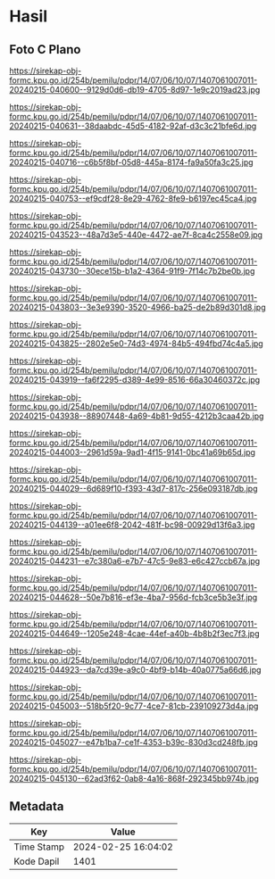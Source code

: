 # Hasil

## Foto C Plano

https://sirekap-obj-formc.kpu.go.id/254b/pemilu/pdpr/14/07/06/10/07/1407061007011-20240215-040600--9129d0d6-db19-4705-8d97-1e9c2019ad23.jpg

https://sirekap-obj-formc.kpu.go.id/254b/pemilu/pdpr/14/07/06/10/07/1407061007011-20240215-040631--38daabdc-45d5-4182-92af-d3c3c21bfe6d.jpg

https://sirekap-obj-formc.kpu.go.id/254b/pemilu/pdpr/14/07/06/10/07/1407061007011-20240215-040716--c6b5f8bf-05d8-445a-8174-fa9a50fa3c25.jpg

https://sirekap-obj-formc.kpu.go.id/254b/pemilu/pdpr/14/07/06/10/07/1407061007011-20240215-040753--ef9cdf28-8e29-4762-8fe9-b6197ec45ca4.jpg

https://sirekap-obj-formc.kpu.go.id/254b/pemilu/pdpr/14/07/06/10/07/1407061007011-20240215-043523--48a7d3e5-440e-4472-ae7f-8ca4c2558e09.jpg

https://sirekap-obj-formc.kpu.go.id/254b/pemilu/pdpr/14/07/06/10/07/1407061007011-20240215-043730--30ece15b-b1a2-4364-91f9-7f14c7b2be0b.jpg

https://sirekap-obj-formc.kpu.go.id/254b/pemilu/pdpr/14/07/06/10/07/1407061007011-20240215-043803--3e3e9390-3520-4966-ba25-de2b89d301d8.jpg

https://sirekap-obj-formc.kpu.go.id/254b/pemilu/pdpr/14/07/06/10/07/1407061007011-20240215-043825--2802e5e0-74d3-4974-84b5-494fbd74c4a5.jpg

https://sirekap-obj-formc.kpu.go.id/254b/pemilu/pdpr/14/07/06/10/07/1407061007011-20240215-043919--fa6f2295-d389-4e99-8516-66a30460372c.jpg

https://sirekap-obj-formc.kpu.go.id/254b/pemilu/pdpr/14/07/06/10/07/1407061007011-20240215-043938--88907448-4a69-4b81-9d55-4212b3caa42b.jpg

https://sirekap-obj-formc.kpu.go.id/254b/pemilu/pdpr/14/07/06/10/07/1407061007011-20240215-044003--2961d59a-9ad1-4f15-9141-0bc41a69b65d.jpg

https://sirekap-obj-formc.kpu.go.id/254b/pemilu/pdpr/14/07/06/10/07/1407061007011-20240215-044029--6d689f10-f393-43d7-817c-256e093187db.jpg

https://sirekap-obj-formc.kpu.go.id/254b/pemilu/pdpr/14/07/06/10/07/1407061007011-20240215-044139--a01ee6f8-2042-481f-bc98-00929d13f6a3.jpg

https://sirekap-obj-formc.kpu.go.id/254b/pemilu/pdpr/14/07/06/10/07/1407061007011-20240215-044231--e7c380a6-e7b7-47c5-9e83-e6c427ccb67a.jpg

https://sirekap-obj-formc.kpu.go.id/254b/pemilu/pdpr/14/07/06/10/07/1407061007011-20240215-044628--50e7b816-ef3e-4ba7-956d-fcb3ce5b3e3f.jpg

https://sirekap-obj-formc.kpu.go.id/254b/pemilu/pdpr/14/07/06/10/07/1407061007011-20240215-044649--1205e248-4cae-44ef-a40b-4b8b2f3ec7f3.jpg

https://sirekap-obj-formc.kpu.go.id/254b/pemilu/pdpr/14/07/06/10/07/1407061007011-20240215-044923--da7cd39e-a9c0-4bf9-b14b-40a0775a66d6.jpg

https://sirekap-obj-formc.kpu.go.id/254b/pemilu/pdpr/14/07/06/10/07/1407061007011-20240215-045003--518b5f20-9c77-4ce7-81cb-239109273d4a.jpg

https://sirekap-obj-formc.kpu.go.id/254b/pemilu/pdpr/14/07/06/10/07/1407061007011-20240215-045027--e47b1ba7-ce1f-4353-b39c-830d3cd248fb.jpg

https://sirekap-obj-formc.kpu.go.id/254b/pemilu/pdpr/14/07/06/10/07/1407061007011-20240215-045130--62ad3f62-0ab8-4a16-868f-292345bb974b.jpg


## Metadata

| Key        | Value               |
| ---------- | ------------------- |
| Time Stamp | 2024-02-25 16:04:02 |
| Kode Dapil | 1401                |



